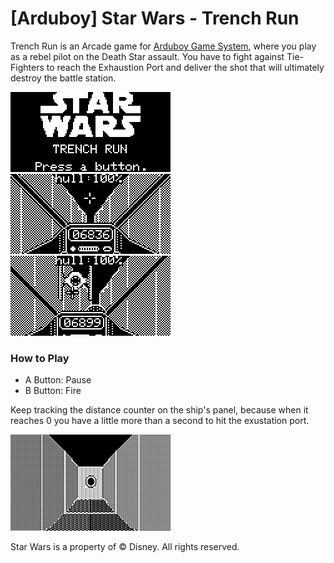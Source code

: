 # [Arduboy] Star Wars - Trench Run

Trench Run is an Arcade game for [Arduboy Game System](https://www.arduboy.com), where you play as a rebel pilot on the Death Star assault.
You have to fight against Tie-Fighters to reach the Exhaustion Port and deliver the shot that will ultimately destroy the battle station.

![Alt text](images/1.png?raw=true "Screenshot1")
![Alt text](images/2.png?raw=true "Screenshot2")
![Alt text](images/3.png?raw=true "Screenshot3")

### How to Play
  - A Button: Pause
  - B Button: Fire

Keep tracking the distance counter on the ship's panel, because when it reaches 0 you have a little more than a second to hit the exustation port.

![Alt text](images/4.png?raw=true "Screenshot4")

Star Wars is a property of © Disney.  All rights reserved.
